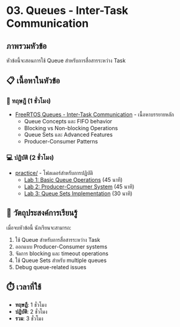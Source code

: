 # 03. Queues - Inter-Task Communication

## ภาพรวมหัวข้อ

หัวข้อนี้จะสอนการใช้ Queue สำหรับการสื่อสารระหว่าง Task

## 📋 เนื้อหาในหัวข้อ

### 📖 ทฤษฎี (1 ชั่วโมง)
- [FreeRTOS Queues - Inter-Task Communication](./03-queues.md) - เนื้อหาบรรยายหลัก
  - Queue Concepts และ FIFO behavior
  - Blocking vs Non-blocking Operations
  - Queue Sets และ Advanced Features
  - Producer-Consumer Patterns

### 💻 ปฏิบัติ (2 ชั่วโมง)
- [practice/](practice/) - โฟลเดอร์สำหรับการปฏิบัติ
  - [Lab 1: Basic Queue Operations](practice/lab1-basic-queue/) (45 นาที)
  - [Lab 2: Producer-Consumer System](practice/lab2-producer-consumer/) (45 นาที)
  - [Lab 3: Queue Sets Implementation](practice/lab3-queue-sets/) (30 นาที)

## 🎯 วัตถุประสงค์การเรียนรู้

เมื่อจบหัวข้อนี้ นักเรียนจะสามารถ:
1. ใช้ Queue สำหรับการสื่อสารระหว่าง Task
2. ออกแบบ Producer-Consumer systems
3. จัดการ blocking และ timeout operations
4. ใช้ Queue Sets สำหรับ multiple queues
5. Debug queue-related issues

## ⏱️ เวลาที่ใช้
- **ทฤษฎี**: 1 ชั่วโมง
- **ปฏิบัติ**: 2 ชั่วโมง
- **รวม**: 3 ชั่วโมง